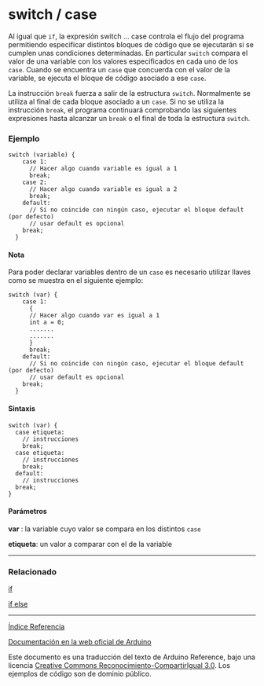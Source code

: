 # switch / case

Al igual que ```if```, la expresión switch ... case controla el flujo del programa permitiendo especificar distintos bloques de código que se ejecutarán si se cumplen unas condiciones determinadas. En particular ```switch``` compara el valor de una variable con los valores especificados en cada uno de los ```case```. Cuando se encuentra un ```case``` que concuerda con el valor de la variable, se ejecuta el bloque de código asociado a ese ```case```.

La instrucción ```break``` fuerza a salir de la estructura ```switch```. Normalmente se utiliza al final de cada bloque asociado a un ```case```. Si no se utiliza la instrucción ```break```, el programa continuará comprobando las siguientes expresiones hasta alcanzar un ```break``` o el final de toda la estructura ```switch```. 

### Ejemplo

```Arduino
switch (variable) {
    case 1:
      // Hacer algo cuando variable es igual a 1
      break;
    case 2:
      // Hacer algo cuando variable es igual a 2
      break;
    default: 
      // Si no coincide con ningún caso, ejecutar el bloque default (por defecto)
      // usar default es opcional
    break;
  }
```

#### Nota

Para poder declarar variables dentro de un ```case``` es necesario utilizar llaves como se muestra en el siguiente ejemplo:

```Arduino
switch (var) {
    case 1:
      {
      // Hacer algo cuando var es igual a 1
      int a = 0;
      .......
      .......
      }
      break;
    default: 
      // Si no coincide con ningún caso, ejecutar el bloque default (por defecto)
      // usar default es opcional
    break;
  }
``` 

#### Sintaxis

```Arduino
switch (var) {
  case etiqueta:
    // instrucciones
    break;
  case etiqueta:
    // instrucciones
    break;
  default: 
    // instrucciones
  break;
}
```

#### Parámetros

**var** : la variable cuyo valor se compara en los distintos ```case```

**etiqueta**: un valor a comparar con el de la variable


-------------------------

### Relacionado

[if](https://github.com/Hector-G/WIP/blob/master/Arduino/Reference/If.md)

[if else](https://github.com/Hector-G/WIP/blob/master/Arduino/Reference/Else.md)

 ------

[Índice Referencia](https://github.com/Hector-G/WIP/blob/master/Arduino/Reference.md)


[Documentación en la web oficial de Arduino](https://www.arduino.cc/en/Reference/SwitchCase)

Este documento es una traducción del texto de Arduino Reference, bajo una licencia [Creative Commons Reconocimiento-CompartirIgual 3.0](https://creativecommons.org/licenses/by-sa/3.0/es/). Los ejemplos de código son de dominio público.
